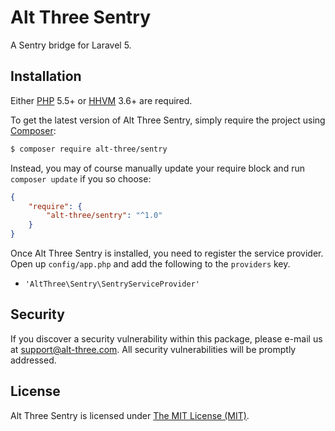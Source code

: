 # Alt Three Sentry

A Sentry bridge for Laravel 5.


## Installation

Either [PHP](https://php.net) 5.5+ or [HHVM](http://hhvm.com) 3.6+ are required.

To get the latest version of Alt Three Sentry, simply require the project using [Composer](https://getcomposer.org):

```bash
$ composer require alt-three/sentry
```

Instead, you may of course manually update your require block and run `composer update` if you so choose:

```json
{
    "require": {
        "alt-three/sentry": "^1.0"
    }
}
```

Once Alt Three Sentry is installed, you need to register the service provider. Open up `config/app.php` and add the following to the `providers` key.

* `'AltThree\Sentry\SentryServiceProvider'`


## Security

If you discover a security vulnerability within this package, please e-mail us at support@alt-three.com. All security vulnerabilities will be promptly addressed.


## License

Alt Three Sentry is licensed under [The MIT License (MIT)](LICENSE).
